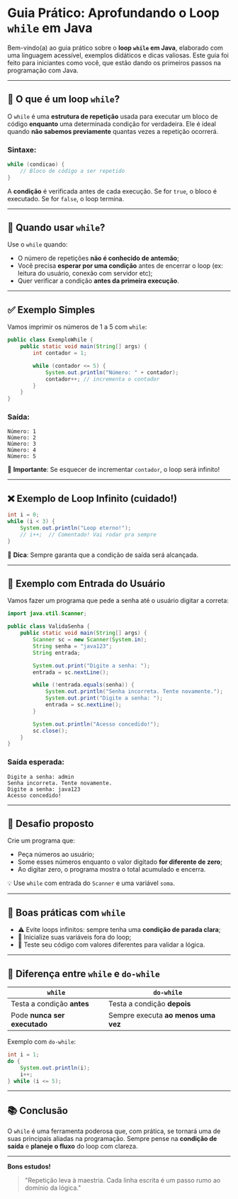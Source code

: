 # Guia Prático: Aprofundando o Loop `while` em Java

Bem-vindo(a) ao guia prático sobre o **loop `while` em Java**, elaborado com uma linguagem acessível, exemplos didáticos e dicas valiosas. Este guia foi feito para iniciantes como você, que estão dando os primeiros passos na programação com Java.

---

## 📌 O que é um loop `while`?

O `while` é uma **estrutura de repetição** usada para executar um bloco de código **enquanto** uma determinada condição for verdadeira. Ele é ideal quando **não sabemos previamente** quantas vezes a repetição ocorrerá.

### Sintaxe:

```java
while (condicao) {
    // Bloco de código a ser repetido
}
```

A **condição** é verificada antes de cada execução. Se for `true`, o bloco é executado. Se for `false`, o loop termina.

---

## 🧠 Quando usar `while`?

Use o `while` quando:

* O número de repetições **não é conhecido de antemão**;
* Você precisa **esperar por uma condição** antes de encerrar o loop (ex: leitura do usuário, conexão com servidor etc);
* Quer verificar a condição **antes da primeira execução**.

---

## ✅ Exemplo Simples

Vamos imprimir os números de 1 a 5 com `while`:

```java
public class ExemploWhile {
    public static void main(String[] args) {
        int contador = 1;

        while (contador <= 5) {
            System.out.println("Número: " + contador);
            contador++; // incrementa o contador
        }
    }
}
```

### Saída:

```
Número: 1
Número: 2
Número: 3
Número: 4
Número: 5
```

🧠 **Importante**: Se esquecer de incrementar `contador`, o loop será infinito!

---

## ❌ Exemplo de Loop Infinito (cuidado!)

```java
int i = 0;
while (i < 3) {
    System.out.println("Loop eterno!");
    // i++;  // Comentado! Vai rodar pra sempre
}
```

🧠 **Dica**: Sempre garanta que a condição de saída será alcançada.

---

## 🎯 Exemplo com Entrada do Usuário

Vamos fazer um programa que pede a senha até o usuário digitar a correta:

```java
import java.util.Scanner;

public class ValidaSenha {
    public static void main(String[] args) {
        Scanner sc = new Scanner(System.in);
        String senha = "java123";
        String entrada;

        System.out.print("Digite a senha: ");
        entrada = sc.nextLine();

        while (!entrada.equals(senha)) {
            System.out.println("Senha incorreta. Tente novamente.");
            System.out.print("Digite a senha: ");
            entrada = sc.nextLine();
        }

        System.out.println("Acesso concedido!");
        sc.close();
    }
}
```

### Saída esperada:

```
Digite a senha: admin
Senha incorreta. Tente novamente.
Digite a senha: java123
Acesso concedido!
```

---

## 🧪 Desafio proposto

Crie um programa que:

* Peça números ao usuário;
* Some esses números enquanto o valor digitado **for diferente de zero**;
* Ao digitar zero, o programa mostra o total acumulado e encerra.

💡 Use `while` com entrada do `Scanner` e uma variável `soma`.

---

## 🧰 Boas práticas com `while`

* ⚠️ Evite loops infinitos: sempre tenha uma **condição de parada clara**;
* 🧼 Inicialize suas variáveis fora do loop;
* 🧪 Teste seu código com valores diferentes para validar a lógica.

---

## 📌 Diferença entre `while` e `do-while`

| `while`                      | `do-while`                          |
| ---------------------------- | ----------------------------------- |
| Testa a condição **antes**   | Testa a condição **depois**         |
| Pode **nunca ser executado** | Sempre executa **ao menos uma vez** |

Exemplo com `do-while`:

```java
int i = 1;
do {
    System.out.println(i);
    i++;
} while (i <= 5);
```

---

## 📚 Conclusão

O `while` é uma ferramenta poderosa que, com prática, se tornará uma de suas principais aliadas na programação. Sempre pense na **condição de saída** e **planeje o fluxo** do loop com clareza.

---

**Bons estudos!**

> "Repetição leva à maestria. Cada linha escrita é um passo rumo ao domínio da lógica."
